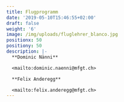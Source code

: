 ```yaml
---
title: Flugprogramm
date: '2019-05-10T15:46:55+02:00'
draft: false
weight: '6'
image: /img/uploads/fluglehrer_blanco.jpg
positionx: 50
positiony: 50
description: |-
  **Dominic Nänni**

  <mailto:dominic.naenni@mfgt.ch>

  **Felix Anderegg**

  <mailto:felix.anderegg@mfgt.ch>
---
```


